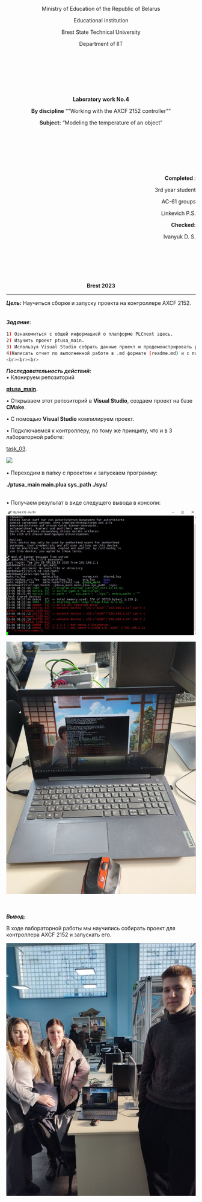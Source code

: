 <p align="center">Ministry of Education of the Republic of Belarus</p>
<p align="center">Educational institution</p>
<p align="center">Brest State Technical University</p>
<p align="center">Department of IIT</p>
<br><br><br><br><br><br>
<p align="center"><strong>Laboratory work No.4</strong></p>
<p align="center"><strong>By discipline</strong> “"Working with the AXCF 2152 controller"”</p>
<p align="center"><strong>Subject:</strong> “Modeling the temperature of an object”</p>
<br><br><br><br><br><br>
<p align="right"><strong>Completed </strong>:</p>
<p align="right">3rd year student</p>
<p align="right">AC-61 groups</p>
<p align="right">Linkevich P.S.</p>
<p align="right"><strong>Checked:</strong></p>
<p align="right">Ivanyuk D. S.</p>
<br><br><br><br><br>
<p align="center"><strong>Brest 2023</strong></p>

---
***Цель:***
Научиться сборке и запуску проекта на контроллере AXCF 2152.
<br><br><br>
***Задание***:
``` bash
1) Ознакомиться с общей информацией о платформе PLCnext здесь.
2) Изучить проект ptusa_main.
3) Используя Visual Studio собрать данные проект и продемонстрировать работоспособность на тестовом контроллере.
4)Написать отчет по выполненной работе в .md формате (readme.md) и с помощью pull request разместить его в следующем каталоге: trunk\as000xxyy\task_04\doc.
<br><br><br>
```

***Последовательность действий:***
<br>
• Клонируем репозиторий <br>

<strong>[ptusa_main](https://github.com/savushkin-r-d/ptusa_main).</strong>

<p>• Открываем этот репозиторий в <strong>Visual Studio</strong>, создаем проект на базе <strong>CMake</strong>.</p>
<p>• С помощью <strong>Visual Studio</strong>  компилируем проект.</p> 
<p>• Подключаемся к контроллеру, по тому же принципу, что и в 3 лабораторной работе: </p>

[task_03](../../task_03/doc/readme.md).
<br>

![](images/cont_files.png)
<br>

• Переходим в папку с проектом и запускаем программу:<br>

<strong>./ptusa_main  main.plua  sys_path  ./sys/</strong>

<br>
• Получаем результат в виде следущего вывода в консоли: <br>

![](../../images/conclusion2.png)

![](../../images/laptop.png)


<br><br>
<strong><em>Вывод:</em></strong>
<p>В ходе лабораторной работы мы научились собирать проект для контроллера AXCF 2152 и запускать его. </p>

![](../../images/lab.png)
